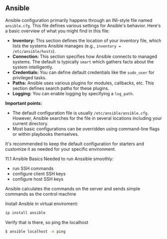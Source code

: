 ## Ansible
Ansible configuration primarily happens through an INI-style file named `ansible.cfg`. This file defines various settings for Ansible's behavior. Here's a basic overview of what you might find in this file:

* **Inventory:** This section defines the location of your inventory file, which lists the systems Ansible manages (e.g., `inventory = /etc/ansible/hosts`).
* **Connection:** This section specifies how Ansible connects to managed systems. The default is typically `smart` which gathers facts about the system intelligently.
* **Credentials:** You can define default credentials like the `sudo_user` for privileged tasks.
* **Paths:** Ansible uses various plugins for modules, callbacks, etc. This section defines search paths for these plugins.
* **Logging:** You can enable logging by specifying a `log_path`.

**Important points:**

* The default configuration file is usually `/etc/ansible/ansible.cfg`. However, Ansible searches for the file in several locations including your current directory. 
* Most basic configurations can be overridden using command-line flags or within playbooks themselves.

It's recommended to keep the default configuration for starters and customize it as needed for your specific environment.

11.1 Ansible Basics
Needed to run Anssible smoothly:
* run SSH commands
* configure client SSH keys
* configure host SSH keys

Ansible calculates the commands on the server and sends simple commands as the control machine  

Install Ansible in virtual enviroment:

```python
ip install ansible
```
Verify that is there, so ping the localhost
```bash
$ ansible localhost -m ping
```
